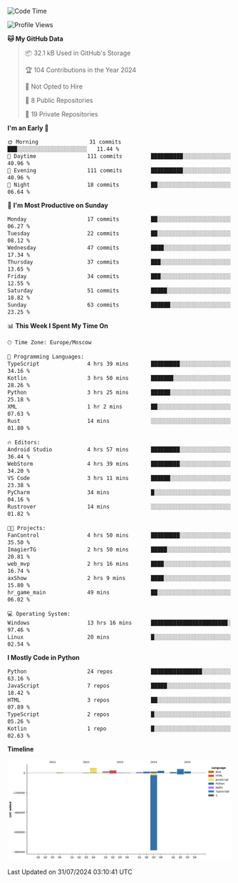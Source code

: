 <!--START_SECTION:waka-->
![Code Time](http://img.shields.io/badge/Code%20Time-432%20hrs%2014%20mins-blue)

![Profile Views](http://img.shields.io/badge/Profile%20Views-1-blue)

**🐱 My GitHub Data** 

> 📦 32.1 kB Used in GitHub's Storage 
 > 
> 🏆 104 Contributions in the Year 2024
 > 
> 🚫 Not Opted to Hire
 > 
> 📜 8 Public Repositories 
 > 
> 🔑 19 Private Repositories 
 > 
**I'm an Early 🐤** 

```text
🌞 Morning                31 commits          ███░░░░░░░░░░░░░░░░░░░░░░   11.44 % 
🌆 Daytime                111 commits         ██████████░░░░░░░░░░░░░░░   40.96 % 
🌃 Evening                111 commits         ██████████░░░░░░░░░░░░░░░   40.96 % 
🌙 Night                  18 commits          ██░░░░░░░░░░░░░░░░░░░░░░░   06.64 % 
```
📅 **I'm Most Productive on Sunday** 

```text
Monday                   17 commits          ██░░░░░░░░░░░░░░░░░░░░░░░   06.27 % 
Tuesday                  22 commits          ██░░░░░░░░░░░░░░░░░░░░░░░   08.12 % 
Wednesday                47 commits          ████░░░░░░░░░░░░░░░░░░░░░   17.34 % 
Thursday                 37 commits          ███░░░░░░░░░░░░░░░░░░░░░░   13.65 % 
Friday                   34 commits          ███░░░░░░░░░░░░░░░░░░░░░░   12.55 % 
Saturday                 51 commits          █████░░░░░░░░░░░░░░░░░░░░   18.82 % 
Sunday                   63 commits          ██████░░░░░░░░░░░░░░░░░░░   23.25 % 
```


📊 **This Week I Spent My Time On** 

```text
🕑︎ Time Zone: Europe/Moscow

💬 Programming Languages: 
TypeScript               4 hrs 39 mins       █████████░░░░░░░░░░░░░░░░   34.16 % 
Kotlin                   3 hrs 50 mins       ███████░░░░░░░░░░░░░░░░░░   28.26 % 
Python                   3 hrs 25 mins       ██████░░░░░░░░░░░░░░░░░░░   25.18 % 
XML                      1 hr 2 mins         ██░░░░░░░░░░░░░░░░░░░░░░░   07.63 % 
Rust                     14 mins             ░░░░░░░░░░░░░░░░░░░░░░░░░   01.80 % 

🔥 Editors: 
Android Studio           4 hrs 57 mins       █████████░░░░░░░░░░░░░░░░   36.44 % 
WebStorm                 4 hrs 39 mins       █████████░░░░░░░░░░░░░░░░   34.20 % 
VS Code                  3 hrs 11 mins       ██████░░░░░░░░░░░░░░░░░░░   23.38 % 
PyCharm                  34 mins             █░░░░░░░░░░░░░░░░░░░░░░░░   04.16 % 
Rustrover                14 mins             ░░░░░░░░░░░░░░░░░░░░░░░░░   01.82 % 

🐱‍💻 Projects: 
FanControl               4 hrs 50 mins       █████████░░░░░░░░░░░░░░░░   35.50 % 
ImagierTG                2 hrs 50 mins       █████░░░░░░░░░░░░░░░░░░░░   20.81 % 
web_mvp                  2 hrs 16 mins       ████░░░░░░░░░░░░░░░░░░░░░   16.74 % 
axShow                   2 hrs 9 mins        ████░░░░░░░░░░░░░░░░░░░░░   15.80 % 
hr_game_main             49 mins             ██░░░░░░░░░░░░░░░░░░░░░░░   06.02 % 

💻 Operating System: 
Windows                  13 hrs 16 mins      ████████████████████████░   97.46 % 
Linux                    20 mins             █░░░░░░░░░░░░░░░░░░░░░░░░   02.54 % 
```

**I Mostly Code in Python** 

```text
Python                   24 repos            ████████████████░░░░░░░░░   63.16 % 
JavaScript               7 repos             █████░░░░░░░░░░░░░░░░░░░░   18.42 % 
HTML                     3 repos             ██░░░░░░░░░░░░░░░░░░░░░░░   07.89 % 
TypeScript               2 repos             █░░░░░░░░░░░░░░░░░░░░░░░░   05.26 % 
Kotlin                   1 repo              █░░░░░░░░░░░░░░░░░░░░░░░░   02.63 % 
```



**Timeline**

![Lines of Code chart](https://raw.githubusercontent.com/adlemx/adlemx/main/assets/bar_graph.png)


 Last Updated on 31/07/2024 03:10:41 UTC
<!--END_SECTION:waka-->
